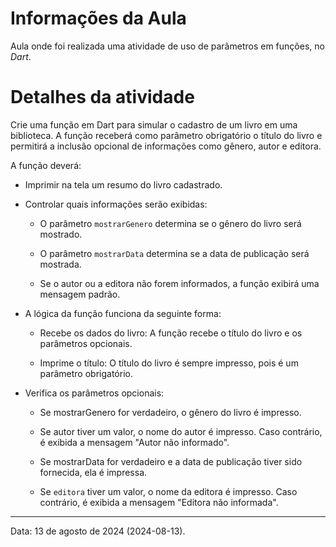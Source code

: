# Informações da Aula

Aula onde foi realizada uma atividade de uso de parâmetros em funções, no _Dart_.

# Detalhes da atividade

Crie uma função em Dart para simular o cadastro de um livro em uma biblioteca. A função receberá como parâmetro obrigatório o título do livro e permitirá a inclusão opcional de informações como gênero, autor e editora.

A função deverá:

- Imprimir na tela um resumo do livro cadastrado.

- Controlar quais informações serão exibidas:

  - O parâmetro `mostrarGenero` determina se o gênero do livro será mostrado.

  - O parâmetro `mostrarData` determina se a data de publicação será mostrada.

  - Se o autor ou a editora não forem informados, a função exibirá uma mensagem padrão.

- A lógica da função funciona da seguinte forma:

  - Recebe os dados do livro: A função recebe o título do livro e os parâmetros opcionais.

  - Imprime o título: O título do livro é sempre impresso, pois é um parâmetro obrigatório.

- Verifica os parâmetros opcionais:

  - Se mostrarGenero for verdadeiro, o gênero do livro é impresso.

  - Se autor tiver um valor, o nome do autor é impresso. Caso contrário, é exibida a mensagem "Autor não informado".

  - Se mostrarData for verdadeiro e a data de publicação tiver sido fornecida, ela é impressa.

  - Se `editora` tiver um valor, o nome da editora é impresso. Caso contrário, é exibida a mensagem "Editora não informada".
  
---

Data: 13 de agosto de 2024 (2024-08-13).
